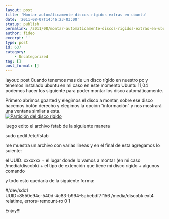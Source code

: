 ```yaml
---
layout: post
title: 'Montar automáticamente discos rígidos extras en ubuntu'
date: '2011-08-07T14:46:23-03:00'
status: publish
permalink: /2011/08/montar-automaticamente-discos-rigidos-extras-en-ubuntu.html
author: fideo
excerpt: ''
type: post
id: 637
category:
    - Uncategorized
tag: []
post_format: []
---
```

layout: post
<font style="position: absolute;overflow: hidden;height: 0;width: 0">[Православни икони](http://xn--h1aafme.net/tag/%D0%BF%D1%80%D0%B0%D0%B2%D0%BE%D1%81%D0%BB%D0%B0%D0%B2%D0%BD%D0%B8-%D0%B8%D0%BA%D0%BE%D0%BD%D0%B8/)</font>Cuando tenemos mas de un disco rígido en nuestro pc y tenemos instalado ubuntu en mi caso en este momento Ubuntu 11,04 podemos hacer los siguiente para poder montar los disco automáticamente.

Primero abrimos gparted y elegimos el disco a montar, sobre ese disco hacemos botón derecho y elegimos la opción “información” y nos mostrará una ventana similar a esta.  
[![Partición del disco rigido](http://www.fideox.com.ar/wp-content/uploads/2011/08/Pantallazo-Informaci%C3%B3n-acerca-de-dev-sdc1-300x272.png "gparted")](http://www.fideox.com.ar/wp-content/uploads/2011/08/Pantallazo-Informaci%C3%B3n-acerca-de-dev-sdc1.png)

luego edito el archivo fstab de la siguiente manera

sudo gedit /etc/fstab

me muestra un archivo con varias lineas y en el final de esta agregamos lo suiente:

el UUID: xxxxxxx + el lugar donde lo vamos a montar (en mi caso /media/discobk) + el tipo de extención que tiene mi disco rígido + algunos comando

y todo esto quedaría de la siguiente forma:

\#/dev/sdc1  
UUID=8550e94c-540d-4c83-b994-5abebdf7f156 /media/discobk ext4 relatime, errors=remount-ro 0 1

Enjoy!!!